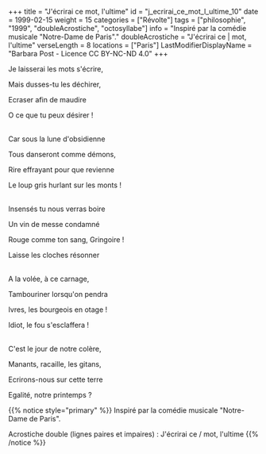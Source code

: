 +++
title = "J'écrirai ce mot, l'ultime"
id = "j_ecrirai_ce_mot_l_ultime_10"
date = 1999-02-15
weight = 15
categories = ["Révolte"]
tags = ["philosophie", "1999", "doubleAcrostiche", "octosyllabe"]
info = "Inspiré par la comédie musicale \"Notre-Dame de Paris\"."
doubleAcrostiche = "J'écrirai ce | mot, l'ultime"
verseLength = 8
locations = ["Paris"]
LastModifierDisplayName = "Barbara Post - Licence CC BY-NC-ND 4.0"
+++

Je laisserai les mots s'écrire,

Mais dusses-tu les déchirer,

Ecraser afin de maudire

O ce que tu peux désirer !

 \
Car sous la lune d'obsidienne

Tous danseront comme démons,

Rire effrayant pour que revienne

Le loup gris hurlant sur les monts !

 \
Insensés tu nous verras boire

Un vin de messe condamné

Rouge comme ton sang, Gringoire !

Laisse les cloches résonner

 \
A la volée, à ce carnage,

Tambouriner lorsqu'on pendra

Ivres, les bourgeois en otage !

Idiot, le fou s'esclaffera !

 \
C'est le jour de notre colère,

Manants, racaille, les gitans,

Ecrirons-nous sur cette terre

Egalité, notre printemps ?

{{% notice style="primary" %}}
Inspiré par la comédie musicale "Notre-Dame de Paris".

Acrostiche double (lignes paires et impaires) : J'écrirai ce / mot, l'ultime
{{% /notice %}}
